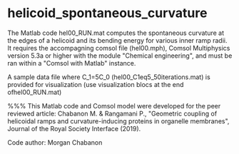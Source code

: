 # helicoid_spontaneous_curvature

The Matlab code hel00_RUN.mat computes the spontaneous curvature at the edges of a helicoid and its bending energy for various inner ramp radii. It requires the accompagning comsol file (hel00.mph), Comsol Multiphysics version 5.3a or higher with the module "Chemical engineering", and must be ran within a "Comsol with Matlab" instance.

A sample data file where C_1=5C_0 (hel00_C1eq5_50iterations.mat) is provided for visualization (use visualization blocs at the end ofhel00_RUN.mat)

%%%
This Matlab code and Comsol model were developed for the peer reviewed article:
Chabanon M. & Rangamani P., "Geometric coupling of helicoidal ramps and curvature-inducing proteins in organelle membranes", Journal of the Royal Society Interface (2019).

Code author: Morgan Chabanon
